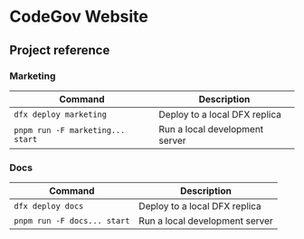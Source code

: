 # CodeGov Website

## Project reference

### Marketing

| Command                          | Description                    |
| -------------------------------- | ------------------------------ |
| `dfx deploy marketing`           | Deploy to a local DFX replica  |
| `pnpm run -F marketing... start` | Run a local development server |

### Docs

| Command                     | Description                    |
| --------------------------- | ------------------------------ |
| `dfx deploy docs`           | Deploy to a local DFX replica  |
| `pnpm run -F docs... start` | Run a local development server |
